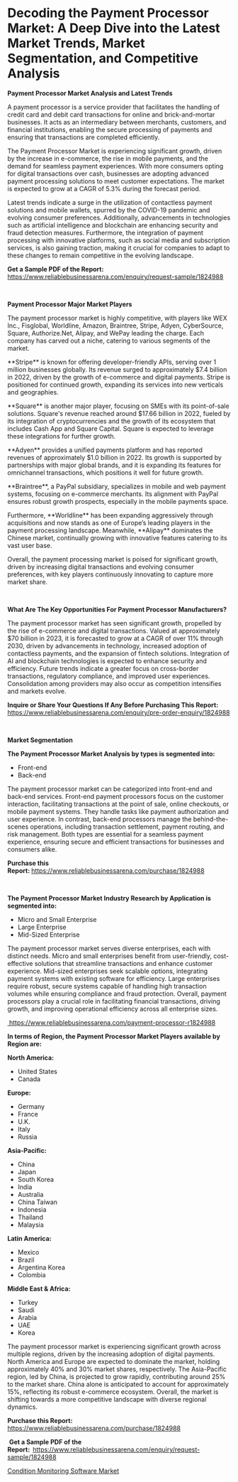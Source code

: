 <p><h1>Decoding the Payment Processor Market: A Deep Dive into the Latest Market Trends, Market Segmentation, and Competitive Analysis</h1></p><p><strong>Payment Processor Market Analysis and Latest Trends</strong></p>
<p><p>A payment processor is a service provider that facilitates the handling of credit card and debit card transactions for online and brick-and-mortar businesses. It acts as an intermediary between merchants, customers, and financial institutions, enabling the secure processing of payments and ensuring that transactions are completed efficiently.</p><p>The Payment Processor Market is experiencing significant growth, driven by the increase in e-commerce, the rise in mobile payments, and the demand for seamless payment experiences. With more consumers opting for digital transactions over cash, businesses are adopting advanced payment processing solutions to meet customer expectations. The market is expected to grow at a CAGR of 5.3% during the forecast period. </p><p>Latest trends indicate a surge in the utilization of contactless payment solutions and mobile wallets, spurred by the COVID-19 pandemic and evolving consumer preferences. Additionally, advancements in technologies such as artificial intelligence and blockchain are enhancing security and fraud detection measures. Furthermore, the integration of payment processing with innovative platforms, such as social media and subscription services, is also gaining traction, making it crucial for companies to adapt to these changes to remain competitive in the evolving landscape.</p></p>
<p><strong>Get a Sample PDF of the Report:&nbsp;</strong> <a href="https://www.reliablebusinessarena.com/enquiry/request-sample/1824988?utm_campaign=2527&utm_medium=2&utm_source=Github&utm_content=ia&utm_term=09032025&utm_id=payment-processor">https://www.reliablebusinessarena.com/enquiry/request-sample/1824988</a></p>
<p>&nbsp;</p>
<p><strong>Payment Processor Major Market Players</strong></p>
<p><p>The payment processor market is highly competitive, with players like WEX Inc., Fisglobal, Worldline, Amazon, Braintree, Stripe, Adyen, CyberSource, Square, Authorize.Net, Alipay, and WePay leading the charge. Each company has carved out a niche, catering to various segments of the market.</p><p>**Stripe** is known for offering developer-friendly APIs, serving over 1 million businesses globally. Its revenue surged to approximately $7.4 billion in 2022, driven by the growth of e-commerce and digital payments. Stripe is positioned for continued growth, expanding its services into new verticals and geographies.</p><p>**Square** is another major player, focusing on SMEs with its point-of-sale solutions. Square's revenue reached around $17.66 billion in 2022, fueled by its integration of cryptocurrencies and the growth of its ecosystem that includes Cash App and Square Capital. Square is expected to leverage these integrations for further growth.</p><p>**Adyen** provides a unified payments platform and has reported revenues of approximately $1.0 billion in 2022. Its growth is supported by partnerships with major global brands, and it is expanding its features for omnichannel transactions, which positions it well for future growth.</p><p>**Braintree**, a PayPal subsidiary, specializes in mobile and web payment systems, focusing on e-commerce merchants. Its alignment with PayPal ensures robust growth prospects, especially in the mobile payments space.</p><p>Furthermore, **Worldline** has been expanding aggressively through acquisitions and now stands as one of Europe’s leading players in the payment processing landscape. Meanwhile, **Alipay** dominates the Chinese market, continually growing with innovative features catering to its vast user base.</p><p>Overall, the payment processing market is poised for significant growth, driven by increasing digital transactions and evolving consumer preferences, with key players continuously innovating to capture more market share.</p></p>
<p>&nbsp;</p>
<p><strong>What Are The Key Opportunities For Payment Processor Manufacturers?</strong></p>
<p><p>The payment processor market has seen significant growth, propelled by the rise of e-commerce and digital transactions. Valued at approximately $70 billion in 2023, it is forecasted to grow at a CAGR of over 11% through 2030, driven by advancements in technology, increased adoption of contactless payments, and the expansion of fintech solutions. Integration of AI and blockchain technologies is expected to enhance security and efficiency. Future trends indicate a greater focus on cross-border transactions, regulatory compliance, and improved user experiences. Consolidation among providers may also occur as competition intensifies and markets evolve.</p></p>
<p><strong>Inquire or Share Your Questions If Any Before Purchasing This Report:</strong> <a href="https://www.reliablebusinessarena.com/enquiry/pre-order-enquiry/1824988?utm_campaign=2527&utm_medium=2&utm_source=Github&utm_content=ia&utm_term=09032025&utm_id=payment-processor">https://www.reliablebusinessarena.com/enquiry/pre-order-enquiry/1824988</a></p>
<p>&nbsp;</p>
<p><strong>Market Segmentation</strong></p>
<p><strong>The Payment Processor Market Analysis by types is segmented into:</strong></p>
<p><ul><li>Front-end</li><li>Back-end</li></ul></p>
<p><p>The payment processor market can be categorized into front-end and back-end services. Front-end payment processors focus on the customer interaction, facilitating transactions at the point of sale, online checkouts, or mobile payment systems. They handle tasks like payment authorization and user experience. In contrast, back-end processors manage the behind-the-scenes operations, including transaction settlement, payment routing, and risk management. Both types are essential for a seamless payment experience, ensuring secure and efficient transactions for businesses and consumers alike.</p></p>
<p><strong>Purchase this Report:&nbsp;</strong><a href="https://www.reliablebusinessarena.com/purchase/1824988?utm_campaign=2527&utm_medium=2&utm_source=Github&utm_content=ia&utm_term=09032025&utm_id=payment-processor">https://www.reliablebusinessarena.com/purchase/1824988</a></p>
<p>&nbsp;</p>
<p><strong>The Payment Processor Market Industry Research by Application is segmented into:</strong></p>
<p><ul><li>Micro and Small Enterprise</li><li>Large Enterprise</li><li>Mid-Sized Enterprise</li></ul></p>
<p><p>The payment processor market serves diverse enterprises, each with distinct needs. Micro and small enterprises benefit from user-friendly, cost-effective solutions that streamline transactions and enhance customer experience. Mid-sized enterprises seek scalable options, integrating payment systems with existing software for efficiency. Large enterprises require robust, secure systems capable of handling high transaction volumes while ensuring compliance and fraud protection. Overall, payment processors play a crucial role in facilitating financial transactions, driving growth, and improving operational efficiency across all enterprise sizes.</p></p>
<p><a href="https://www.reliablebusinessarena.com/payment-processor-r1824988?utm_campaign=2527&utm_medium=2&utm_source=Github&utm_content=ia&utm_term=09032025&utm_id=payment-processor">&nbsp;https://www.reliablebusinessarena.com/payment-processor-r1824988</a></p>
<p><strong>In terms of Region, the Payment Processor Market Players available by Region are:</strong></p>
<p>
    <p> <strong> North America: </strong>
        <ul>
            <li>United States</li>
            <li>Canada</li>
        </ul>
        </p> 
    <p> <strong> Europe: </strong>
        <ul>
            <li>Germany</li>
            <li>France</li>
            <li>U.K.</li>
            <li>Italy</li>
            <li>Russia</li>
        </ul>
        </p> 
    <p> <strong> Asia-Pacific: </strong>
        <ul>
            <li>China</li>
            <li>Japan</li>
            <li>South Korea</li>
            <li>India</li>
            <li>Australia</li>
            <li>China Taiwan</li>
            <li>Indonesia</li>
            <li>Thailand</li>
            <li>Malaysia</li>
        </ul>
        </p> 
    <p> <strong> Latin America: </strong>
        <ul>
            <li>Mexico</li>
            <li>Brazil</li>
            <li>Argentina Korea</li>
            <li>Colombia</li>
        </ul>
        </p> 
    <p> <strong> Middle East & Africa: </strong>
        <ul>
            <li>Turkey</li>
            <li>Saudi</li>
            <li>Arabia</li>
            <li>UAE</li>
            <li>Korea</li>
        </ul>
    </p>
    </p>
<p><p>The payment processor market is experiencing significant growth across multiple regions, driven by the increasing adoption of digital payments. North America and Europe are expected to dominate the market, holding approximately 40% and 30% market shares, respectively. The Asia-Pacific region, led by China, is projected to grow rapidly, contributing around 25% to the market share. China alone is anticipated to account for approximately 15%, reflecting its robust e-commerce ecosystem. Overall, the market is shifting towards a more competitive landscape with diverse regional dynamics.</p></p>
<p><strong>Purchase this Report: </strong><a href="https://www.reliablebusinessarena.com/purchase/1824988?utm_campaign=2527&utm_medium=2&utm_source=Github&utm_content=ia&utm_term=09032025&utm_id=payment-processor">https://www.reliablebusinessarena.com/purchase/1824988</a></p>
<p>&nbsp;<strong>Get a Sample PDF of the Report:&nbsp;&nbsp;</strong><a href="https://www.reliablebusinessarena.com/enquiry/request-sample/1824988?utm_campaign=2527&utm_medium=2&utm_source=Github&utm_content=ia&utm_term=09032025&utm_id=payment-processor">https://www.reliablebusinessarena.com/enquiry/request-sample/1824988</a></p>
<p><strong></strong></p>
<p><p><a href="https://github.com/pelahotayabe/Market-Research-Report-List-1/blob/main/condition-monitoring-software-market.md?utm_campaign=2527&utm_medium=2&utm_source=Github&utm_content=ia&utm_term=09032025&utm_id=payment-processor">Condition Monitoring Software Market</a></p></p>